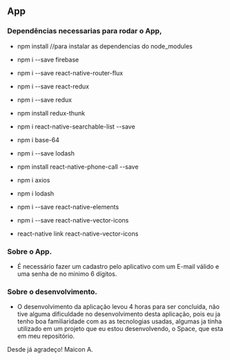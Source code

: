 ## App

### Dependências necessarias para rodar o App,

- npm install    //para instalar as dependencias do node_modules

- npm i --save firebase
- npm i --save react-native-router-flux
- npm i --save react-redux
- npm i --save redux
- npm install redux-thunk
- npm i react-native-searchable-list --save
- npm i  base-64
- npm i --save lodash
- npm install react-native-phone-call --save
- npm i axios
- npm i lodash
- npm i --save react-native-elements
- npm i --save react-native-vector-icons
- react-native link react-native-vector-icons




### Sobre o App.

- É necessário fazer um cadastro  pelo  aplicativo com um E-mail válido e uma senha de no minimo 6     dígitos.

### Sobre o desenvolvimento.

- O desenvolvimento da aplicação levou 4 horas para ser concluida, não tive alguma dificuldade no desenvolvimento desta aplicação, pois eu ja tenho boa familiaridade com as as tecnologias usadas, algumas ja tinha utilizado em um projeto que eu estou desenvolvendo, o Space, que esta em meu repositório.


Desde já agradeço!
Maicon A.


